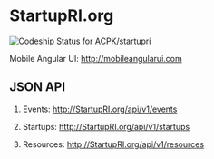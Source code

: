 StartupRI.org
=========

[ ![Codeship Status for ACPK/startupri](https://codeship.io/projects/bdc4cb20-346d-0132-72ab-1a780c605d7c/status)](https://codeship.io/projects/40764)

Mobile Angular UI: http://mobileangularui.com

## JSON API

1. Events:  http://StartupRI.org/api/v1/events

2. Startups:  http://StartupRI.org/api/v1/startups

3. Resources:  http://StartupRI.org/api/v1/resources